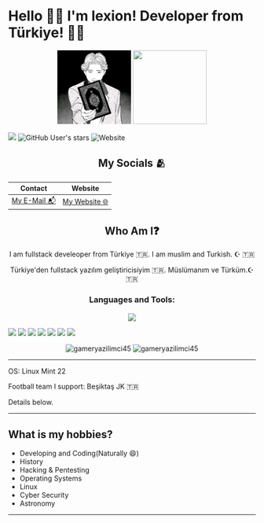 # Hello 🙋‍♂️ I'm lexion! Developer from Türkiye! 👨‍💻
<!-- Why you look at this codes :)-->
<div align="center">
 <img src="./.github/pp.jpg" width="150" height="150" />
 <img src="https://media1.tenor.com/m/y-cCxl8uEw0AAAAd/yetopen.gif" width = "150" height="150" />
</div>

![](https://komarev.com/ghpvc/?username=lexionq&color=blue)
![GitHub User's stars](https://img.shields.io/github/stars/lexionq?style=social&color=blue)
![Website](https://img.shields.io/website?url=https%3A%2F%2Flexionq.github.io)



<h2 align="center"> My Socials 🫂 </h2>

| Contact  | Website | 
|----------|----------|
| [My E-Mail 📬](mailto:lexionq@proton.me) | [My Website 🌐](https://lexionq.github.io)   | 



 
<h2 align="center">Who Am I❓</h2>
<div align="center">
I am fullstack develeoper from Türkiye 🇹🇷. I am muslim and Turkish. ☪ 🇹🇷

Türkiye'den fullstack yazılım geliştiricisiyim 🇹🇷. Müslümanım ve Türküm.☪ 🇹🇷
</div>

<h3 align="center">Languages and Tools:</h3>
<p align="center">
  <a href="https://skillicons.dev">
    <img align="center" src="https://skillicons.dev/icons?i=python,c,cpp,cs,go,html,css,bootstrap,js,nodejs,npm,anaconda,git,github,linux,mint,bash,kali,nginx,arduino,markdown,vscode,qt,gmail,instagram,twitter" />
  </a>
</p>

![](https://img.shields.io/badge/Linux-FCC624?style=for-the-badge&logo=linux&logoColor=black)
![](https://img.shields.io/badge/Linux_Mint-87CF3E?style=for-the-badge&logo=linux-mint&logoColor=white)
![](https://img.shields.io/badge/Arduino-00979D?style=for-the-badge&logo=Arduino&logoColor=white)
![](https://img.shields.io/badge/TryHackMe-212C42?style=for-the-badge&logo=TryHackMe&logoColor=white)
![](https://img.shields.io/badge/Wireshark-1679A7?style=for-the-badge&logo=Wireshark&logoColor=white)
![](https://img.shields.io/badge/metasploit-2596CD?style=for-the-badge&logo=metasploit&logoColor=white)
![](https://img.shields.io/badge/Brave-FF1B2D?style=for-the-badge&logo=Brave&logoColor=white)
<p align="center">
  <img src="https://github-readme-stats.vercel.app/api/top-langs?username=lexionq&show_icons=true&locale=en&layout=donut&theme=tokyonight" alt="gameryazilimci45" height="200" />
  <img src="https://github-readme-stats.vercel.app/api?username=lexionq&show_icons=true&locale=en&theme=tokyonight" alt="gameryazilimci45" height="200" />
</p>

---
OS: Linux Mint 22

Football team I support: Beşiktaş JK 🇹🇷

Details below.

---


## What is my hobbies?
- Developing and Coding(Naturally 😄)
- History
- Hacking & Pentesting
- Operating Systems
- Linux
- Cyber Security
- Astronomy

---




